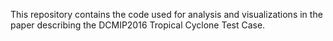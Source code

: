 This repository contains the code used for analysis and visualizations in the paper describing the DCMIP2016 Tropical Cyclone Test Case.